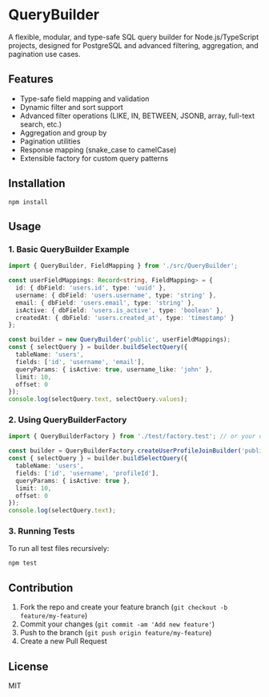 # QueryBuilder

A flexible, modular, and type-safe SQL query builder for Node.js/TypeScript projects, designed for PostgreSQL and advanced filtering, aggregation, and pagination use cases.

## Features
- Type-safe field mapping and validation
- Dynamic filter and sort support
- Advanced filter operations (LIKE, IN, BETWEEN, JSONB, array, full-text search, etc.)
- Aggregation and group by
- Pagination utilities
- Response mapping (snake_case to camelCase)
- Extensible factory for custom query patterns

## Installation

```
npm install
```

## Usage

### 1. Basic QueryBuilder Example
```ts
import { QueryBuilder, FieldMapping } from './src/QueryBuilder';

const userFieldMappings: Record<string, FieldMapping> = {
  id: { dbField: 'users.id', type: 'uuid' },
  username: { dbField: 'users.username', type: 'string' },
  email: { dbField: 'users.email', type: 'string' },
  isActive: { dbField: 'users.is_active', type: 'boolean' },
  createdAt: { dbField: 'users.created_at', type: 'timestamp' }
};

const builder = new QueryBuilder('public', userFieldMappings);
const { selectQuery } = builder.buildSelectQuery({
  tableName: 'users',
  fields: ['id', 'username', 'email'],
  queryParams: { isActive: true, username_like: 'john' },
  limit: 10,
  offset: 0
});
console.log(selectQuery.text, selectQuery.values);
```

### 2. Using QueryBuilderFactory
```ts
import { QueryBuilderFactory } from './test/factory.test'; // or your own factory location

const builder = QueryBuilderFactory.createUserProfileJoinBuilder('public', userFieldMappings);
const { selectQuery } = builder.buildSelectQuery({
  tableName: 'users',
  fields: ['id', 'username', 'profileId'],
  queryParams: { isActive: true },
  limit: 10,
  offset: 0
});
console.log(selectQuery.text);
```

### 3. Running Tests

To run all test files recursively:

```
npm test
```

## Contribution

1. Fork the repo and create your feature branch (`git checkout -b feature/my-feature`)
2. Commit your changes (`git commit -am 'Add new feature'`)
3. Push to the branch (`git push origin feature/my-feature`)
4. Create a new Pull Request

## License

MIT 